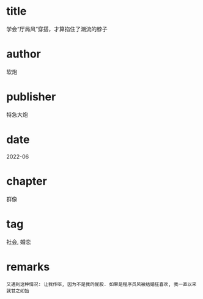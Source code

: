 # title
学会“厅局风”穿搭，才算掐住了潮流的脖子

# author
软炮

# publisher
特急大炮

# date
2022-06

# chapter
群像

# tag
社会, 婚恋

# remarks
`又遇到这种情况: 让我作呕, 因为不是我的屁股. 如果是程序员风被结婚狂喜欢, 我一直以来就甘之如饴`
